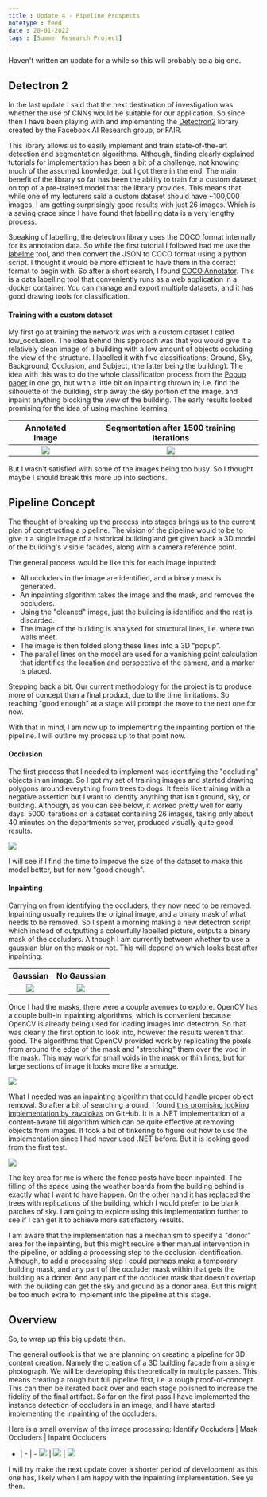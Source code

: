```yaml
---
title : Update 4 - Pipeline Prospects
notetype : feed
date : 20-01-2022
tags : [Summer Research Project]
---
```


Haven't written an update for a while so this will probably be a big one.


## Detectron 2
In the last update I said that the next destination of investigation was whether the use of CNNs would be suitable for our application. So since then I have been playing with and implementing the [Detectron2](https://github.com/facebookresearch/detectron2) library created by the Facebook AI Research group, or FAIR. 

This library allows us to easily implement and train state-of-the-art detection and segmentation algorithms. Although, finding clearly explained tutorials for implementation has been a bit of a challenge, not knowing much of the assumed knowledge, but I got there in the end. The main benefit of the library so far has been the ability to train for a custom dataset, on top of a pre-trained model that the library provides. This means that while one of my lecturers said a custom dataset should have ~100,000 images, I am getting surprisingly good results with just 26 images. Which is a saving grace since I have found that labelling data is a very lengthy process. 

Speaking of labelling, the detectron library uses the COCO format internally for its annotation data. So while the first tutorial I followed had me use the [labelme](https://github.com/wkentaro/labelme) tool, and then convert the JSON to COCO format using a python script. I thought it would be more efficient to have them in the correct format to begin with. So after a short search, I found [COCO Annotator](https://github.com/jsbroks/coco-annotator). This is a data labelling tool that conveniently runs as a web application in a docker container. You can manage and export multiple datasets, and it has good drawing tools for classification.

#### Training with a custom dataset
My first go at training the network was with a custom dataset I called low_occlusion. The idea behind this approach was that you would give it a relatively clean image of a building with a low amount of objects occluding the view of the structure. I labelled it with five classifications; Ground, Sky, Background, Occlusion, and Subject, (the latter being the building). The idea with this was to do the whole classification process from the [Popup paper](https://dhoiem.cs.illinois.edu/publications/popup.pdf) in one go, but with a little bit on inpainting thrown in; I.e. find the silhouette of the building, strip away the sky portion of the image, and inpaint anything blocking the view of the building. The early results looked promising for the idea of using machine learning. 

Annotated Image | Segmentation after 1500 training iterations
:---:|:---:
![](/assets/img/studentship/lo_label_r.png) | ![](/assets/img/studentship/lo_1500_r.jpg) 

But I wasn't satisfied with some of the images being too busy. So I thought maybe I should break this more up into sections.

## Pipeline Concept
The thought of breaking up the process into stages brings us to the current plan of constructing a pipeline. The vision of the pipeline would to be to give it a single image of a historical building and get given back a 3D model of the building's visible facades, along with a camera reference point.

The general process would be like this for each image inputted:
- All occluders in the image are identified, and a binary mask is generated.
- An inpainting algorithm takes the image and the mask, and removes the occluders.
- Using the "cleaned" image, just the building is identified and the rest is discarded.
- The image of the building is analysed for structural lines, i.e. where two walls meet.
- The image is then folded along these lines into a 3D "popup".
- The parallel lines on the model are used for a vanishing point calculation that identifies the location and perspective of the camera, and a marker is placed.

Stepping back a bit. Our current methodology for the project is to produce more of  concept than a final product, due to the time limitations. So reaching "good enough" at a stage will prompt the move to the next one for now.

With that in mind, I am now up to implementing the inpainting portion of the pipeline. I will outline my process up to that point now.

#### Occlusion
The first process that I needed to implement was identifying the "occluding" objects in an image. So I got my set of training images and started drawing polygons around everything from trees to dogs. It feels like training with a negative assertion but I want to identify anything that isn't ground, sky, or building. Although, as you can see below, it worked pretty well for early days. 5000 iterations on a dataset containing 26 images, taking only about 40 minutes on the departments server, produced visually quite good results.

![](/assets/img/studentship/so_5000_example.jpg) 

I will see if I find the time to improve the size of the dataset to make this model better, but for now "good enough".

#### Inpainting

Carrying on from identifying the occluders, they now need to be removed. Inpainting usually requires the original image, and a binary mask of what needs to be removed. So I spent a morning making a new detectron script which instead of outputting a colourfully labelled picture, outputs a binary mask of the occluders. Although I am currently between whether to use a gaussian blur on the mask or not. This will depend on which looks best after inpainting.

Gaussian | No Gaussian
:---: | :---:
![](/assets/img/studentship/mask_blur.jpg) | ![](/assets/img/studentship/mask.jpg)  

Once I had the masks, there were a couple avenues to explore.
OpenCV has a couple built-in inpainting algorithms, which is convenient because OpenCV is already being used for loading images into detectron. So that was clearly the first option to look into, however the results weren't that good. The algorithms that OpenCV provided work by replicating the pixels from around the edge of the mask and "stretching" them over the void in the mask. This may work for small voids in the mask or thin lines, but for large sections of image it looks more like a smudge.

![](/assets/img/studentship/cv2_inpaint.jpg)

What I needed was an inpainting algorithm that could handle proper object removal. So after a bit of searching around, I found [this promising looking implementation by zavolokas](https://github.com/zavolokas/Inpainting) on GitHub. It is a .NET implementation of a content-aware fill algorithm which can be quite effective at removing objects from images. It took a bit of tinkering to figure out how to use the implementation since I had never used .NET before. But it is looking good from the first test.

![](/assets/img/studentship/result.png)

The key area for me is where the fence posts have been inpainted. The filling of the space using the weather boards from the building behind is exactly what I want to have happen. On the other hand it has replaced the trees with replications of the building, which I would prefer to be blank patches of sky. I am going to explore using this implementation further to see if I can get it to achieve more satisfactory results. 

I am aware that the implementation has a mechanism to specify a "donor" area for the inpainting, but this might require either manual intervention in the pipeline, or adding a processing step to the occlusion identification. Although, to add a processing step I could perhaps make a temporary building mask, and any part of the occluder mask within that gets the building as a donor. And any part of the occluder mask that doesn't overlap with the building can get the sky and ground as a donor area. But this might be too much extra to implement into the pipeline at this stage.

## Overview

So, to wrap up this big update then.

The general outlook is that we are planning on creating a pipeline for 3D content creation. Namely the creation of a 3D building facade from a single photograph. We will be developing this theoretically in multiple passes. This means creating a rough but full pipeline first, i.e. a rough proof-of-concept. This can then be iterated back over and each stage polished to increase the fidelity of the final artifact. So far on the first pass I have implemented the instance detection of occluders in an image, and I have started implementing the inpainting of the occluders.

Here is a small overview of the image processing:
Identify Occluders | Mask Occluders | Inpaint Occluders
- | - | -
![](/assets/img/studentship/so_5000_example.jpg) | ![](/assets/img/studentship/mask.jpg) | ![](/assets/img/studentship/result.png)

I will try make the next update cover a shorter period of development as this one has, likely when I am happy with the inpainting implementation. See ya then.